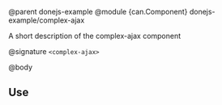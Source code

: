 @parent donejs-example
@module {can.Component} donejs-example/complex-ajax <complex-ajax>

A short description of the complex-ajax component

@signature `<complex-ajax>`

@body

## Use

